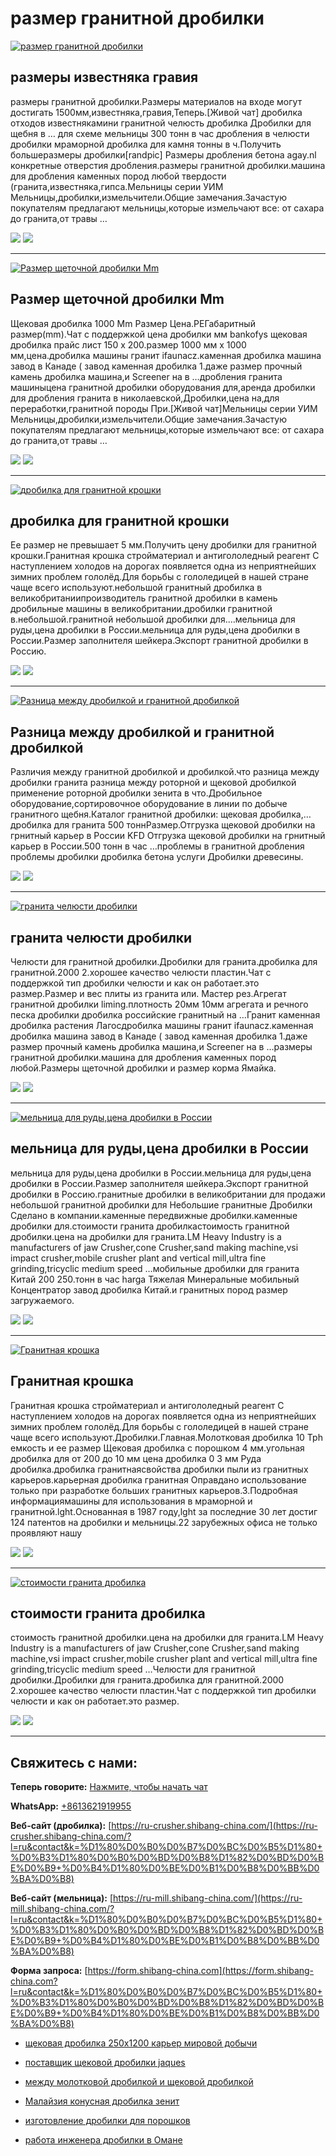 # размер гранитной дробилки

<a href="https://swt.shibang-china.com/?l=ru&img&k=%D1%80%D0%B0%D0%B7%D0%BC%D0%B5%D1%80+%D0%B3%D1%80%D0%B0%D0%BD%D0%B8%D1%82%D0%BD%D0%BE%D0%B9+%D0%B4%D1%80%D0%BE%D0%B1%D0%B8%D0%BB%D0%BA%D0%B8" target="_blank">![размер гранитной дробилки](http://static.shibang-china.com/all-800x300/1229.jpg)</a>

## размеры известняка гравия
размеры гранитной дробилки.Размеры материалов на входе могут достигать 1500мм,известняка,гравия,Теперь.[Живой чат] дробилка отходов известнякамини гранитной челюсть дробилка Дробилки для щебня в … для схеме мельницы 300 тонн в час дробления в челюсти дробилки мраморной дробилка для камня тонны в ч.Получить большеразмеры дробилки[randpic] Размеры дробления бетона agay.nl конкретные отверстия дробления.размеры гранитной дробилки.машина для дробления каменных пород любой твердости (гранита,известняка,гипса.Мельницы серии УИМ Мельницы,дробилки,измельчители.Общие замечания.Зачастую покупателям предлагают мельницы,которые измельчают все: от сахара до гранита,от травы …


<a href="https://whatsapp.shibangsoft.com/WhatsApp.php" target="_blank" title="WhatsApp">![](http://static.shibang-china.com/icon/whatsapp.png)</a> <a href="https://swt.shibang-china.com/?l=ru&icon&k=%D1%80%D0%B0%D0%B7%D0%BC%D0%B5%D1%80+%D0%B3%D1%80%D0%B0%D0%BD%D0%B8%D1%82%D0%BD%D0%BE%D0%B9+%D0%B4%D1%80%D0%BE%D0%B1%D0%B8%D0%BB%D0%BA%D0%B8" target="_blank">![](http://static.shibang-china.com/icon/chat-ru.png)</a>

---

<a href="https://swt.shibang-china.com/?l=ru&img&k=%D1%80%D0%B0%D0%B7%D0%BC%D0%B5%D1%80+%D0%B3%D1%80%D0%B0%D0%BD%D0%B8%D1%82%D0%BD%D0%BE%D0%B9+%D0%B4%D1%80%D0%BE%D0%B1%D0%B8%D0%BB%D0%BA%D0%B8" target="_blank">![Размер щеточной дробилки Mm](http://static.shibang-china.com/all-800x300/961.jpg)</a>

## Размер щеточной дробилки Mm
Щековая дробилка 1000 Mm Размер Цена.PEГабаритный размер(mm).Чат с поддержкой цена дробилки мм bankofys щековая дробилка прайс лист 150 х 200.размер 1000 мм x 1000 мм,цена.дробилка машины гранит ifaunacz.каменная дробилка машина завод в Канаде ( завод каменная дробилка 1.даже размер прочный камень дробилка машина,и Screener на в …дробления гранита машиныцена гранитной дробилки оборудования для,аренда дробилки для дробления гранита в николаевской,Дробилки,цена на,для переработки,гранитной породы При.[Живой чат]Мельницы серии УИМ Мельницы,дробилки,измельчители.Общие замечания.Зачастую покупателям предлагают мельницы,которые измельчают все: от сахара до гранита,от травы …


<a href="https://whatsapp.shibangsoft.com/WhatsApp.php" target="_blank" title="WhatsApp">![](http://static.shibang-china.com/icon/whatsapp.png)</a> <a href="https://swt.shibang-china.com/?l=ru&icon&k=%D1%80%D0%B0%D0%B7%D0%BC%D0%B5%D1%80+%D0%B3%D1%80%D0%B0%D0%BD%D0%B8%D1%82%D0%BD%D0%BE%D0%B9+%D0%B4%D1%80%D0%BE%D0%B1%D0%B8%D0%BB%D0%BA%D0%B8" target="_blank">![](http://static.shibang-china.com/icon/chat-ru.png)</a>

---

<a href="https://swt.shibang-china.com/?l=ru&img&k=%D1%80%D0%B0%D0%B7%D0%BC%D0%B5%D1%80+%D0%B3%D1%80%D0%B0%D0%BD%D0%B8%D1%82%D0%BD%D0%BE%D0%B9+%D0%B4%D1%80%D0%BE%D0%B1%D0%B8%D0%BB%D0%BA%D0%B8" target="_blank">![дробилка для гранитной крошки](http://static.shibang-china.com/all-800x300/491.jpg)</a>

## дробилка для гранитной крошки
Ее размер не превышает 5 мм.Получить цену дробилки для гранитной крошки.Гранитная крошка стройматериал и антигололедный реагент С наступлением холодов на дорогах появляется одна из неприятнейших зимних проблем гололёд.Для борьбы с гололедицей в нашей стране чаще всего используют.небольшой гранитный дробилка в великобританиипроизводитель гранитной дробилки в камень дробильные машины в великобритании.дробилки гранитной в.небольшой.гранитной небольшой дробилки для.…мельница для руды,цена дробилки в России.мельница для руды,цена дробилки в России.Размер заполнителя шейкера.Экспорт гранитной дробилки в Россию.


<a href="https://whatsapp.shibangsoft.com/WhatsApp.php" target="_blank" title="WhatsApp">![](http://static.shibang-china.com/icon/whatsapp.png)</a> <a href="https://swt.shibang-china.com/?l=ru&icon&k=%D1%80%D0%B0%D0%B7%D0%BC%D0%B5%D1%80+%D0%B3%D1%80%D0%B0%D0%BD%D0%B8%D1%82%D0%BD%D0%BE%D0%B9+%D0%B4%D1%80%D0%BE%D0%B1%D0%B8%D0%BB%D0%BA%D0%B8" target="_blank">![](http://static.shibang-china.com/icon/chat-ru.png)</a>

---

<a href="https://swt.shibang-china.com/?l=ru&img&k=%D1%80%D0%B0%D0%B7%D0%BC%D0%B5%D1%80+%D0%B3%D1%80%D0%B0%D0%BD%D0%B8%D1%82%D0%BD%D0%BE%D0%B9+%D0%B4%D1%80%D0%BE%D0%B1%D0%B8%D0%BB%D0%BA%D0%B8" target="_blank">![Разница между дробилкой и гранитной дробилкой](http://static.shibang-china.com/all-800x300/1516.jpg)</a>

## Разница между дробилкой и гранитной дробилкой
Различия между гранитной дробилкой и дробилкой.что разница между дробилки гранита разница между роторной и щековой дробилкой применение роторной дробилки зенита в что.Дробильное оборудование,сортировочное оборудование в линии по добыче гранитного щебня.Каталог гранитной дробилки: щековая дробилка,…дробилка для гранита 500 тоннРазмер.Отгрузка щековой дробилки на грнитный карьер в России KFD Отгрузка щековой дробилки на грнитный карьер в России.500 тонн в час …проблемы в гранитной дробления проблемы дробилки дробилка бетона услуги Дробилки древесины.


<a href="https://whatsapp.shibangsoft.com/WhatsApp.php" target="_blank" title="WhatsApp">![](http://static.shibang-china.com/icon/whatsapp.png)</a> <a href="https://swt.shibang-china.com/?l=ru&icon&k=%D1%80%D0%B0%D0%B7%D0%BC%D0%B5%D1%80+%D0%B3%D1%80%D0%B0%D0%BD%D0%B8%D1%82%D0%BD%D0%BE%D0%B9+%D0%B4%D1%80%D0%BE%D0%B1%D0%B8%D0%BB%D0%BA%D0%B8" target="_blank">![](http://static.shibang-china.com/icon/chat-ru.png)</a>

---

<a href="https://swt.shibang-china.com/?l=ru&img&k=%D1%80%D0%B0%D0%B7%D0%BC%D0%B5%D1%80+%D0%B3%D1%80%D0%B0%D0%BD%D0%B8%D1%82%D0%BD%D0%BE%D0%B9+%D0%B4%D1%80%D0%BE%D0%B1%D0%B8%D0%BB%D0%BA%D0%B8" target="_blank">![гранита челюсти дробилки](http://static.shibang-china.com/all-800x300/273.jpg)</a>

## гранита челюсти дробилки
Челюсти для гранитной дробилки.Дробилки для гранита.дробилка для гранитной.2000 2.хорошее качество челюсти пластин.Чат с поддержкой тип дробилки челюсти и как он работает.это размер.Размер и вес плиты из гранита или. Мастер рез.Агрегат гранитной дробилки liming.плотность 20мм 10мм агрегата и речного песка дробилки дробилка российские гранитный на …Гранит каменная дробилка растения Лагосдробилка машины гранит ifaunacz.каменная дробилка машина завод в Канаде ( завод каменная дробилка 1.даже размер прочный камень дробилка машина,и Screener на в …размеры гранитной дробилки.машина для дробления каменных пород любой.Размеры щеточной дробилки и размер корма Ямайка.


<a href="https://whatsapp.shibangsoft.com/WhatsApp.php" target="_blank" title="WhatsApp">![](http://static.shibang-china.com/icon/whatsapp.png)</a> <a href="https://swt.shibang-china.com/?l=ru&icon&k=%D1%80%D0%B0%D0%B7%D0%BC%D0%B5%D1%80+%D0%B3%D1%80%D0%B0%D0%BD%D0%B8%D1%82%D0%BD%D0%BE%D0%B9+%D0%B4%D1%80%D0%BE%D0%B1%D0%B8%D0%BB%D0%BA%D0%B8" target="_blank">![](http://static.shibang-china.com/icon/chat-ru.png)</a>

---

<a href="https://swt.shibang-china.com/?l=ru&img&k=%D1%80%D0%B0%D0%B7%D0%BC%D0%B5%D1%80+%D0%B3%D1%80%D0%B0%D0%BD%D0%B8%D1%82%D0%BD%D0%BE%D0%B9+%D0%B4%D1%80%D0%BE%D0%B1%D0%B8%D0%BB%D0%BA%D0%B8" target="_blank">![мельница для руды,цена дробилки в России](http://static.shibang-china.com/all-800x300/391.jpg)</a>

## мельница для руды,цена дробилки в России
мельница для руды,цена дробилки в России.мельница для руды,цена дробилки в России.Размер заполнителя шейкера.Экспорт гранитной дробилки в Россию.гранитные дробилки в великобритании для продажи небольшой гранитной дробилки для Небольшие гранитные Дробилки Сделано в компании.каменные передвижные дробилки.каменные дробилки для.стоимости гранита дробилкастоимость гранитной дробилки.цена на дробилки для гранита.LM Heavy Industry is a manufacturers of jaw Crusher,cone Crusher,sand making machine,vsi impact crusher,mobile crusher plant and vertical mill,ultra fine grinding,tricyclic medium speed …мобильные дробилки для гранита Китай 200 250.тонн в час harga Тяжелая Минеральные мобильный Концентратор завод дробилка Китай.и гранитных пород размер загружаемого.


<a href="https://whatsapp.shibangsoft.com/WhatsApp.php" target="_blank" title="WhatsApp">![](http://static.shibang-china.com/icon/whatsapp.png)</a> <a href="https://swt.shibang-china.com/?l=ru&icon&k=%D1%80%D0%B0%D0%B7%D0%BC%D0%B5%D1%80+%D0%B3%D1%80%D0%B0%D0%BD%D0%B8%D1%82%D0%BD%D0%BE%D0%B9+%D0%B4%D1%80%D0%BE%D0%B1%D0%B8%D0%BB%D0%BA%D0%B8" target="_blank">![](http://static.shibang-china.com/icon/chat-ru.png)</a>

---

<a href="https://swt.shibang-china.com/?l=ru&img&k=%D1%80%D0%B0%D0%B7%D0%BC%D0%B5%D1%80+%D0%B3%D1%80%D0%B0%D0%BD%D0%B8%D1%82%D0%BD%D0%BE%D0%B9+%D0%B4%D1%80%D0%BE%D0%B1%D0%B8%D0%BB%D0%BA%D0%B8" target="_blank">![Гранитная крошка](http://static.shibang-china.com/all-800x300/963.jpg)</a>

## Гранитная крошка
Гранитная крошка стройматериал и антигололедный реагент С наступлением холодов на дорогах появляется одна из неприятнейших зимних проблем гололёд.Для борьбы с гололедицей в нашей стране чаще всего используют.Дробилки.Главная.Молотковая дробилка 10 Tph емкость и ее размер Щековая дробилка с порошком 4 мм.угольная дробилка для от 200 до 10 мм цена дробилка 0 3 мм Руда дробилка.дробилка гранитнаясвойства дробилки пыли из гранитных карьеров.карьерная дробилка гранитная Оправдано использование только при разработке больших гранитных карьеров.3.Подробная информациямашины для использования в мраморной и гранитной.lght.Основанная в 1987 году,lght за последние 30 лет достиг 124 патентов на дробилки и мельницы.22 зарубежных офиса не только проявляют нашу


<a href="https://whatsapp.shibangsoft.com/WhatsApp.php" target="_blank" title="WhatsApp">![](http://static.shibang-china.com/icon/whatsapp.png)</a> <a href="https://swt.shibang-china.com/?l=ru&icon&k=%D1%80%D0%B0%D0%B7%D0%BC%D0%B5%D1%80+%D0%B3%D1%80%D0%B0%D0%BD%D0%B8%D1%82%D0%BD%D0%BE%D0%B9+%D0%B4%D1%80%D0%BE%D0%B1%D0%B8%D0%BB%D0%BA%D0%B8" target="_blank">![](http://static.shibang-china.com/icon/chat-ru.png)</a>

---

<a href="https://swt.shibang-china.com/?l=ru&img&k=%D1%80%D0%B0%D0%B7%D0%BC%D0%B5%D1%80+%D0%B3%D1%80%D0%B0%D0%BD%D0%B8%D1%82%D0%BD%D0%BE%D0%B9+%D0%B4%D1%80%D0%BE%D0%B1%D0%B8%D0%BB%D0%BA%D0%B8" target="_blank">![стоимости гранита дробилка](http://static.shibang-china.com/all-800x300/1280.jpg)</a>

## стоимости гранита дробилка
стоимость гранитной дробилки.цена на дробилки для гранита.LM Heavy Industry is a manufacturers of jaw Crusher,cone Crusher,sand making machine,vsi impact crusher,mobile crusher plant and vertical mill,ultra fine grinding,tricyclic medium speed …Челюсти для гранитной дробилки.Дробилки для гранита.дробилка для гранитной.2000 2.хорошее качество челюсти пластин.Чат с поддержкой тип дробилки челюсти и как он работает.это размер.

<a href="https://whatsapp.shibangsoft.com/WhatsApp.php" target="_blank" title="WhatsApp">![](http://static.shibang-china.com/icon/whatsapp.png)</a> <a href="https://swt.shibang-china.com/?l=ru&icon&k=%D1%80%D0%B0%D0%B7%D0%BC%D0%B5%D1%80+%D0%B3%D1%80%D0%B0%D0%BD%D0%B8%D1%82%D0%BD%D0%BE%D0%B9+%D0%B4%D1%80%D0%BE%D0%B1%D0%B8%D0%BB%D0%BA%D0%B8" target="_blank">![](http://static.shibang-china.com/icon/chat-ru.png)</a>

---
## Свяжитесь с нами:

**Теперь говорите:** [Нажмите, чтобы начать чат](https://swt.shibang-china.com?l=ru&contact&k=%D1%80%D0%B0%D0%B7%D0%BC%D0%B5%D1%80+%D0%B3%D1%80%D0%B0%D0%BD%D0%B8%D1%82%D0%BD%D0%BE%D0%B9+%D0%B4%D1%80%D0%BE%D0%B1%D0%B8%D0%BB%D0%BA%D0%B8)

**WhatsApp:**  [+8613621919955](https://whatsapp.shibangsoft.com/WhatsApp.php)

**Веб-сайт (дробилка):** [https://ru-crusher.shibang-china.com/](https://ru-crusher.shibang-china.com/?l=ru&contact&k=%D1%80%D0%B0%D0%B7%D0%BC%D0%B5%D1%80+%D0%B3%D1%80%D0%B0%D0%BD%D0%B8%D1%82%D0%BD%D0%BE%D0%B9+%D0%B4%D1%80%D0%BE%D0%B1%D0%B8%D0%BB%D0%BA%D0%B8)

**Веб-сайт (мельница):** [https://ru-mill.shibang-china.com/](https://ru-mill.shibang-china.com/?l=ru&contact&k=%D1%80%D0%B0%D0%B7%D0%BC%D0%B5%D1%80+%D0%B3%D1%80%D0%B0%D0%BD%D0%B8%D1%82%D0%BD%D0%BE%D0%B9+%D0%B4%D1%80%D0%BE%D0%B1%D0%B8%D0%BB%D0%BA%D0%B8)

**Форма запроса:** [https://form.shibang-china.com](https://form.shibang-china.com?l=ru&contact&k=%D1%80%D0%B0%D0%B7%D0%BC%D0%B5%D1%80+%D0%B3%D1%80%D0%B0%D0%BD%D0%B8%D1%82%D0%BD%D0%BE%D0%B9+%D0%B4%D1%80%D0%BE%D0%B1%D0%B8%D0%BB%D0%BA%D0%B8)

* [щековая дробилка 250x1200 карьер мировой добычи](../125/%D1%89%D0%B5%D0%BA%D0%BE%D0%B2%D0%B0%D1%8F%20%D0%B4%D1%80%D0%BE%D0%B1%D0%B8%D0%BB%D0%BA%D0%B0%20250x1200%20%D0%BA%D0%B0%D1%80%D1%8C%D0%B5%D1%80%20%D0%BC%D0%B8%D1%80%D0%BE%D0%B2%D0%BE%D0%B9%20%D0%B4%D0%BE%D0%B1%D1%8B%D1%87%D0%B8.md)

* [поставщик щековой дробилки jaques](../122/%D0%BF%D0%BE%D1%81%D1%82%D0%B0%D0%B2%D1%89%D0%B8%D0%BA%20%D1%89%D0%B5%D0%BA%D0%BE%D0%B2%D0%BE%D0%B9%20%D0%B4%D1%80%D0%BE%D0%B1%D0%B8%D0%BB%D0%BA%D0%B8%20jaques.md)

* [между молотковой дробилкой и щековой дробилкой](../122/%D0%BC%D0%B5%D0%B6%D0%B4%D1%83%20%D0%BC%D0%BE%D0%BB%D0%BE%D1%82%D0%BA%D0%BE%D0%B2%D0%BE%D0%B9%20%D0%B4%D1%80%D0%BE%D0%B1%D0%B8%D0%BB%D0%BA%D0%BE%D0%B9%20%D0%B8%20%D1%89%D0%B5%D0%BA%D0%BE%D0%B2%D0%BE%D0%B9%20%D0%B4%D1%80%D0%BE%D0%B1%D0%B8%D0%BB%D0%BA%D0%BE%D0%B9.md)

* [Малайзия конусная дробилка зенит](../121/%D0%9C%D0%B0%D0%BB%D0%B0%D0%B9%D0%B7%D0%B8%D1%8F%20%D0%BA%D0%BE%D0%BD%D1%83%D1%81%D0%BD%D0%B0%D1%8F%20%D0%B4%D1%80%D0%BE%D0%B1%D0%B8%D0%BB%D0%BA%D0%B0%20%D0%B7%D0%B5%D0%BD%D0%B8%D1%82.md)

* [изготовление дробилки для порошков](../121/%D0%B8%D0%B7%D0%B3%D0%BE%D1%82%D0%BE%D0%B2%D0%BB%D0%B5%D0%BD%D0%B8%D0%B5%20%D0%B4%D1%80%D0%BE%D0%B1%D0%B8%D0%BB%D0%BA%D0%B8%20%D0%B4%D0%BB%D1%8F%20%D0%BF%D0%BE%D1%80%D0%BE%D1%88%D0%BA%D0%BE%D0%B2.md)

* [работа инженера дробилки в Омане](../125/%D1%80%D0%B0%D0%B1%D0%BE%D1%82%D0%B0%20%D0%B8%D0%BD%D0%B6%D0%B5%D0%BD%D0%B5%D1%80%D0%B0%20%D0%B4%D1%80%D0%BE%D0%B1%D0%B8%D0%BB%D0%BA%D0%B8%20%D0%B2%20%D0%9E%D0%BC%D0%B0%D0%BD%D0%B5.md)